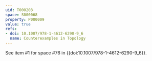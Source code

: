 ```yaml
---
uid: T000203
space: S000068
property: P000009
value: true
refs:
- doi: 10.1007/978-1-4612-6290-9_6
  name: Counterexamples in Topology
---
```


See item #1 for space #76 in {{doi:10.1007/978-1-4612-6290-9_6}}.
